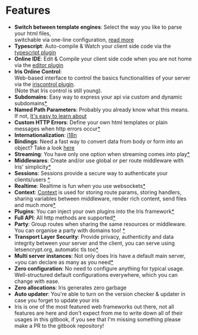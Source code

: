 # Features

* **Switch between template engines**: Select the way you like to parse your html files,   
  switchable via one-line configuration, [read more](render.md)
* **Typescript**: Auto-compile & Watch your client side code via the [typescript plugin](plugin-typescript.md)
* **Online IDE**: Edit & Compile your client side code when you are not home via the [editor plugin](plugin-editor.md)
* **Iris Online Control**:   
  Web-based interface to control the basics functionalities of your server via the [iriscontrol plugin](plugin-iriscontrol.md).   
  \(Note that Iris control is still young\).
* **Subdomains**: Easy way to express your api via custom and dynamic subdomains[\*](subdomains.md)
* **Named Path Parameters**: Probably you already know what this means. If not, [It's easy to learn about](named-parameters.md)
* **Custom HTTP Errors**: Define your own html templates or plain messages when http errors occur[\*](custom-http-errors.md)
* **Internationalization**: [i18n](middleware-internationalization-and-localization.md)
* **Bindings**: Need a fast way to convert data from body or form into an object? Take a look [here](request-body-bind.md)
* **Streaming**: You have only one option when streaming comes into play[\*](streaming.md)
* **Middlewares**: Create and\/or use global or per route middleware with Iris' simplicity[\*](middlewares.md)
* **Sessions**:  Sessions provide a secure way to authenticate your clients\/users [\*](package-sessions.md)
* **Realtime**: Realtime is fun when you use websockets[\*](package-websocket.md)
* **Context**:  [Context](context.md) is used for storing route params, storing handlers,   
  sharing variables between middleware, render rich content, send files and much more[\*](context.md)
* **Plugins**: You can inject your own plugins into the Iris framework[\*](plugins.md)
* **Full API**: All http methods are supported[\*](api.md)
* **Party**:  Group routes when sharing the same resources or middleware. You can organise a party with domains too! [\*](party.md)
* **Transport Layer Security**: Provide privacy, authenticity and data integrity between your server and the client, you can serve using letsencrypt.org, automatic tls too[\*](tls.md)
* **Multi server instances**: Not only does Iris have a default main server, =you can declare as many as you need[\*](declaration.md)
* **Zero configuration**:  No need to configure anything for typical usage.   
  Well-structured default configurations everywhere, which you can change with ease.
* **Zero allocations**: Iris generates zero garbage
* **Auto updater**: You're able to turn on the version checker & updater in case you forget to update your iris
* Iris is one of the most featured web frameworks out there, not all features are here and don't expect from me to write down all of their usages in this gitbook, if you see that I'm missing something please make a PR to the gitbook repository!


